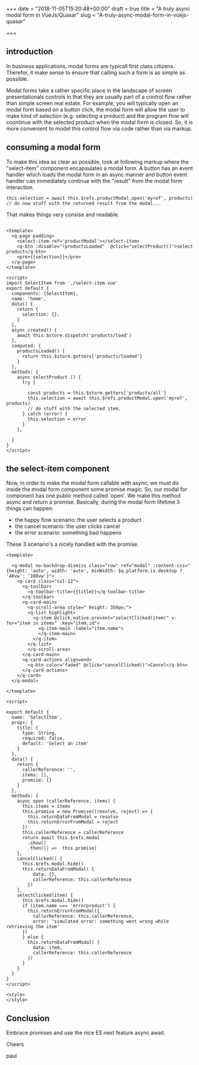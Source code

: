 +++
date = "2018-11-05T15:20:48+00:00"
draft = true
title = "A truly async modal form in VueJs/Quasar"
slug = "A-truly-async-modal-form-in-vuejs-quasar"

+++

## introduction

In business applications, modal forms are typicall first class citizens. Therefor, it make sense to ensure that calling such a form is as simple as possible.

Modal forms take a rather specific place in the landscape of screen presentationals controls in that they are usually part of a control flow rather than simple screen real estate.
For example, you will typically open an modal form based on a button click, the modal form will allow the user to make kind of selection (e.g. selecting a product) and the program flow will coontinue with the selected 
product when the modal form is closed. So, it is more convenient to model this control flow via code rather than via markup.


## consuming a modal form

To make this idea as clear as possible, look at following markup where the "select-item" component encapsulates a modal form.
A button has an event handler which loads the modal form in an async manner and button event handler can immediately continue with the "result" from the modal form interaction.

```
this.selection = await this.$refs.productModal.open('myref', products)
// do now stuff with the returned result from the modal...
 ```

That makes things very consise and readable.

```

<template>
  <q-page padding>
    <select-item ref='productModal'></select-item>
    <q-btn :disable="!productsLoaded"  @click="selectProduct()">select product</q-btn>
    <pre>{{selection}}</pre>
  </q-page>
</template>

<script>
import SelectItem from './select-item.vue'
export default {
  components: {SelectItem},
  name: 'home',
  data() {
    return {
      selection: {},
    }
  },
  async created() {
    await this.$store.dispatch('products/load')
  },
  computed: {
    productsLoaded() {
      return this.$store.getters['products/loaded']
    }
  },
  methods: {
    async selectProduct () {
      try {
        
        const products = this.$store.getters['products/all']
        this.selection = await this.$refs.productModal.open('myref', products)
        // do stuff with the selected item.
      } catch (error) {
        this.selection = error
      }
    },
    
  }
}
</script>

```

## the select-item component
Now, in order to make the modal form callable with async, we must do inside the modal form component some promise magic.
So, our modal for component has one public method called 'open'. We make this method async and return a promise.
Basically, during the modal form lifetime 3 things can happen:

* the happy flow scenario: the user selects a product
* the cancel scenario: the user clicks cancel
* the error scenario: something bad happens 

These 3 scenario's a nicely handled with the promise.

```
<template>

  <q-modal no-backdrop-dismiss class="row" ref="modal" :content-css="{height: 'auto', width: 'auto', minWidth: $q.platform.is.desktop ? '40vw': '100vw'}">
    <q-card class="col-12">
      <q-toolbar>
        <q-toolbar-title>{{title}}</q-toolbar-title>
      </q-toolbar>
      <q-card-main>
        <q-scroll-area style=" height: 350px;">
        <q-list highlight>
          <q-item @click.native.prevent="selectClicked(item)" v-for="item in items" :key="item.id">
            <q-item-main :label="item.name">
            </q-item-main>
          </q-item>
        </q-list>
        </q-scroll-area>
      </q-card-main>
      <q-card-actions align=end>
        <q-btn color="faded" @click="cancelClicked()">Cancel</q-btn>
      </q-card-actions>
    </q-card>
  </q-modal>

</template>

<script>

export default {
  name: 'SelectItem',
  props: {
    title: {
      type: String,
      required: false,
      default: 'Select an item'
    }
  },
  data() {
    return {
      callerReference: '',
      items: [],
      promise: {}
    }
  },
  methods: {
    async open (callerReference, items) {
      this.items = items
      this.promise = new Promise((resolve, reject) => {
        this.returnDataFromModal = resolve
        this.returnErrorFromModal = reject
      })
      this.callerReference = callerReference
      return await this.$refs.modal
        .show()
        .then(() =>  this.promise)
    },
    cancelClicked() {
      this.$refs.modal.hide()
      this.returnDataFromModal( {
          data: {},
          callerReference: this.callerReference
        })
    },
    selectClicked(item) {
      this.$refs.modal.hide()
      if (item.name === 'errorproduct') {
        this.returnErrorFromModal({
          callerReference: this.callerReference,
          error: 'simulated error: something went wrong while retrieving the item'
      })
      } else {
        this.returnDataFromModal( {
          data: item,
          callerReference: this.callerReference
        })
      }
    }
  }
}
</script>

<style>
</style>

```

## Conclusion

Embrace promises and use the nice ES next feature async await.

Cheers

paul